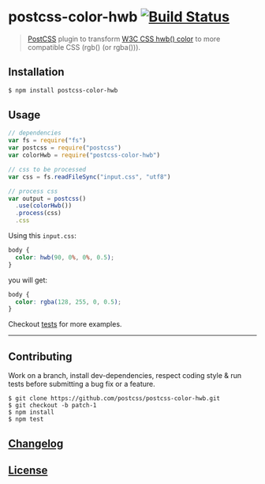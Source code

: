 # postcss-color-hwb [![Build Status](https://travis-ci.org/postcss/postcss-color-hwb.png)](https://travis-ci.org/postcss/postcss-color-hwb)

> [PostCSS](https://github.com/postcss/postcss) plugin to transform [W3C CSS hwb() color](http://dev.w3.org/csswg/css-color/#the-hwb-notation) to more compatible CSS (rgb() (or rgba())).

## Installation

```bash
$ npm install postcss-color-hwb
```

## Usage

```js
// dependencies
var fs = require("fs")
var postcss = require("postcss")
var colorHwb = require("postcss-color-hwb")

// css to be processed
var css = fs.readFileSync("input.css", "utf8")

// process css
var output = postcss()
  .use(colorHwb())
  .process(css)
  .css
```

Using this `input.css`:

```css
body {
  color: hwb(90, 0%, 0%, 0.5);
}

```

you will get:

```css
body {
  color: rgba(128, 255, 0, 0.5);
}
```

Checkout [tests](test) for more examples.

---

## Contributing

Work on a branch, install dev-dependencies, respect coding style & run tests before submitting a bug fix or a feature.

    $ git clone https://github.com/postcss/postcss-color-hwb.git
    $ git checkout -b patch-1
    $ npm install
    $ npm test

## [Changelog](CHANGELOG.md)

## [License](LICENSE)
